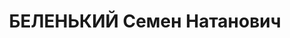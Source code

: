 ---
title: БЕЛЕНЬКИЙ Семен Натанович
description: 'Род. в 1896, член ВКП(б). Проживал: г. Оренбург. Зав. отделом обкома
  ВКП(б)

  Приговор: ВК ВС СССР, 28.01.1938 – ВМН.

  Реабилитирован 06.06.1956'
---